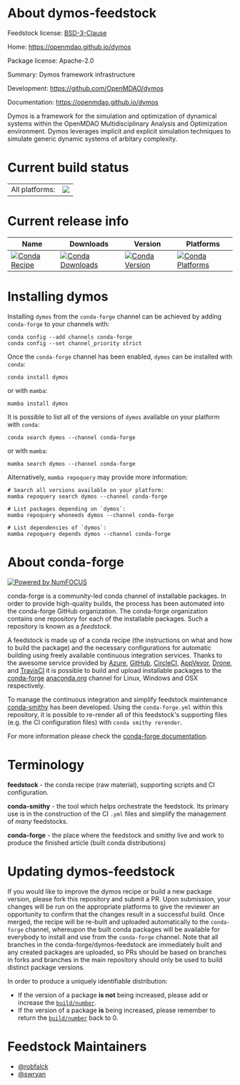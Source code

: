 About dymos-feedstock
=====================

Feedstock license: [BSD-3-Clause](https://github.com/conda-forge/dymos-feedstock/blob/main/LICENSE.txt)

Home: https://openmdao.github.io/dymos

Package license: Apache-2.0

Summary: Dymos framework infrastructure

Development: https://github.com/OpenMDAO/dymos

Documentation: https://openmdao.github.io/dymos

Dymos is a framework for the simulation and optimization of dynamical systems
within the OpenMDAO Multidisciplinary Analysis and Optimization environment.
Dymos leverages implicit and explicit simulation techniques to simulate generic
dynamic systems of arbitary complexity.


Current build status
====================


<table><tr><td>All platforms:</td>
    <td>
      <a href="https://dev.azure.com/conda-forge/feedstock-builds/_build/latest?definitionId=19788&branchName=main">
        <img src="https://dev.azure.com/conda-forge/feedstock-builds/_apis/build/status/dymos-feedstock?branchName=main">
      </a>
    </td>
  </tr>
</table>

Current release info
====================

| Name | Downloads | Version | Platforms |
| --- | --- | --- | --- |
| [![Conda Recipe](https://img.shields.io/badge/recipe-dymos-green.svg)](https://anaconda.org/conda-forge/dymos) | [![Conda Downloads](https://img.shields.io/conda/dn/conda-forge/dymos.svg)](https://anaconda.org/conda-forge/dymos) | [![Conda Version](https://img.shields.io/conda/vn/conda-forge/dymos.svg)](https://anaconda.org/conda-forge/dymos) | [![Conda Platforms](https://img.shields.io/conda/pn/conda-forge/dymos.svg)](https://anaconda.org/conda-forge/dymos) |

Installing dymos
================

Installing `dymos` from the `conda-forge` channel can be achieved by adding `conda-forge` to your channels with:

```
conda config --add channels conda-forge
conda config --set channel_priority strict
```

Once the `conda-forge` channel has been enabled, `dymos` can be installed with `conda`:

```
conda install dymos
```

or with `mamba`:

```
mamba install dymos
```

It is possible to list all of the versions of `dymos` available on your platform with `conda`:

```
conda search dymos --channel conda-forge
```

or with `mamba`:

```
mamba search dymos --channel conda-forge
```

Alternatively, `mamba repoquery` may provide more information:

```
# Search all versions available on your platform:
mamba repoquery search dymos --channel conda-forge

# List packages depending on `dymos`:
mamba repoquery whoneeds dymos --channel conda-forge

# List dependencies of `dymos`:
mamba repoquery depends dymos --channel conda-forge
```


About conda-forge
=================

[![Powered by
NumFOCUS](https://img.shields.io/badge/powered%20by-NumFOCUS-orange.svg?style=flat&colorA=E1523D&colorB=007D8A)](https://numfocus.org)

conda-forge is a community-led conda channel of installable packages.
In order to provide high-quality builds, the process has been automated into the
conda-forge GitHub organization. The conda-forge organization contains one repository
for each of the installable packages. Such a repository is known as a *feedstock*.

A feedstock is made up of a conda recipe (the instructions on what and how to build
the package) and the necessary configurations for automatic building using freely
available continuous integration services. Thanks to the awesome service provided by
[Azure](https://azure.microsoft.com/en-us/services/devops/), [GitHub](https://github.com/),
[CircleCI](https://circleci.com/), [AppVeyor](https://www.appveyor.com/),
[Drone](https://cloud.drone.io/welcome), and [TravisCI](https://travis-ci.com/)
it is possible to build and upload installable packages to the
[conda-forge](https://anaconda.org/conda-forge) [anaconda.org](https://anaconda.org/)
channel for Linux, Windows and OSX respectively.

To manage the continuous integration and simplify feedstock maintenance
[conda-smithy](https://github.com/conda-forge/conda-smithy) has been developed.
Using the ``conda-forge.yml`` within this repository, it is possible to re-render all of
this feedstock's supporting files (e.g. the CI configuration files) with ``conda smithy rerender``.

For more information please check the [conda-forge documentation](https://conda-forge.org/docs/).

Terminology
===========

**feedstock** - the conda recipe (raw material), supporting scripts and CI configuration.

**conda-smithy** - the tool which helps orchestrate the feedstock.
                   Its primary use is in the construction of the CI ``.yml`` files
                   and simplify the management of *many* feedstocks.

**conda-forge** - the place where the feedstock and smithy live and work to
                  produce the finished article (built conda distributions)


Updating dymos-feedstock
========================

If you would like to improve the dymos recipe or build a new
package version, please fork this repository and submit a PR. Upon submission,
your changes will be run on the appropriate platforms to give the reviewer an
opportunity to confirm that the changes result in a successful build. Once
merged, the recipe will be re-built and uploaded automatically to the
`conda-forge` channel, whereupon the built conda packages will be available for
everybody to install and use from the `conda-forge` channel.
Note that all branches in the conda-forge/dymos-feedstock are
immediately built and any created packages are uploaded, so PRs should be based
on branches in forks and branches in the main repository should only be used to
build distinct package versions.

In order to produce a uniquely identifiable distribution:
 * If the version of a package **is not** being increased, please add or increase
   the [``build/number``](https://docs.conda.io/projects/conda-build/en/latest/resources/define-metadata.html#build-number-and-string).
 * If the version of a package **is** being increased, please remember to return
   the [``build/number``](https://docs.conda.io/projects/conda-build/en/latest/resources/define-metadata.html#build-number-and-string)
   back to 0.

Feedstock Maintainers
=====================

* [@robfalck](https://github.com/robfalck/)
* [@swryan](https://github.com/swryan/)

